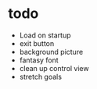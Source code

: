# todo
- Load on startup
- exit button
- background picture
- fantasy font
- clean up control view
- stretch goals
